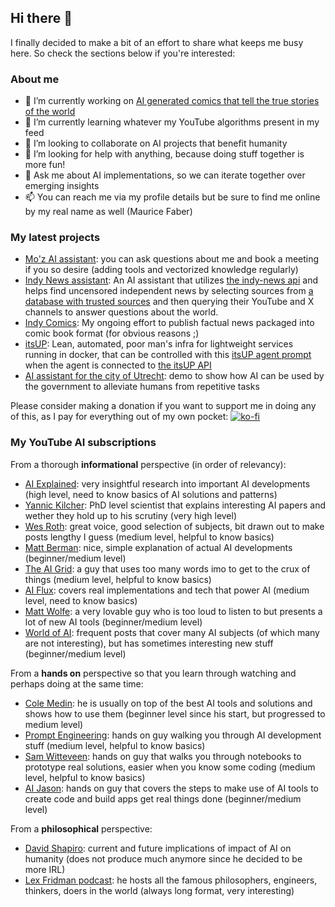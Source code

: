 ## Hi there 👋

I finally decided to make a bit of an effort to share what keeps me busy here. So check the sections below if you're interested:

### About me

- 🔭 I’m currently working on [AI generated comics that tell the true stories of the world](https://indy-comics.instrukt.ai)
- 🌱 I’m currently learning whatever my YouTube algorithms present in my feed
- 👯 I’m looking to collaborate on AI projects that benefit humanity
- 🤔 I’m looking for help with anything, because doing stuff together is more fun!
- 💬 Ask me about AI implementations, so we can iterate together over emerging insights
- 📫 You can reach me via my profile details but be sure to find me online by my real name as well (Maurice Faber)

### My latest projects

- [Mo'z AI assistant](https://maurice.instrukt.ai): you can ask questions about me and book a meeting if you so desire (adding tools and vectorized knowledge regularly)
- [Indy News assistant](https://indy-news.instrukt.ai): An AI assistant that utilizes [the indy-news api](https://github.com/Morriz/indy-news) and helps find uncensored independent news by selecting sources from [a  database with trusted sources](https://github.com/Morriz/indy-news/blob/main/data/all.csv) and then querying their YouTube and X channels to answer questions about the world.
- [Indy Comics](https://indy-comics.instrukt.ai): My ongoing effort to publish factual news packaged into comic book format (for obvious reasons ;)
- [itsUP](https://github.com/Morriz/itsUP): Lean, automated, poor man's infra for lightweight services running in docker, that can be controlled with this [itsUP agent prompt](https://github.com/Morriz/itsUP/blob/main/prompts/itsUP-Agent.txt) when the agent is connected to [the itsUP API ](https://github.com/Morriz/itsUP/blob/main/openapi.yaml)
- [AI assistant for the city of Utrecht](https://utrecht.ai-assistent.app): demo to show how AI can be used by the government to alleviate humans from repetitive tasks

Please consider making a donation if you want to support me in doing any of this, as I pay for everything out of my own pocket: [![ko-fi](https://ko-fi.com/img/githubbutton_sm.svg)](https://ko-fi.com/O5O81BGO0V)

### My YouTube AI subscriptions

From a thorough **informational** perspective (in order of relevancy):

- [AI Explained](https://www.youtube.com/@aiexplained-official): very insightful research into important AI developments (high level, need to know basics of AI solutions and patterns)
- [Yannic Kilcher](https://www.youtube.com/@YannicKilcher): PhD level scientist that explains interesting AI papers and wether they hold up to his scrutiny (very high level)
- [Wes Roth](https://www.youtube.com/@WesRoth): great voice, good selection of subjects, bit drawn out to make posts lengthy I guess (medium level, helpful to know basics)
- [Matt Berman](https://www.youtube.com/@matthew_berman): nice, simple explanation of actual AI developments (beginner/medium level)
- [The AI Grid](https://www.youtube.com/@TheAiGrid): a guy that uses too many words imo to get to the crux of things (medium level, helpful to know basics)
- [AI Flux](https://www.youtube.com/@aifluxchannel/videos): covers real implementations and tech that power AI (medium level, need to know basics)
- [Matt Wolfe](https://www.youtube.com/@matthew_berman): a very lovable guy who is too loud to listen to but presents a lot of new AI tools (beginner/medium level)
- [World of AI](https://www.youtube.com/@intheworldofai): frequent posts that cover many AI subjects (of which many are not interesting), but has sometimes interesting new stuff (beginner/medium level)

From a **hands on** perspective so that you learn through watching and perhaps doing at the same time:

- [Cole Medin](https://www.youtube.com/@ColeMedin): he is usually on top of the best AI tools and solutions and shows how to use them (beginner level since his start, but progressed to medium level)
- [Prompt Engineering](https://www.youtube.com/@engineerprompt): hands on guy walking you through AI development stuff (medium level, helpful to know basics)
- [Sam Witteveen](https://www.youtube.com/@samwitteveenai): hands on guy that walks you through notebooks to prototype real solutions, easier when you know some coding (medium level, helpful to know basics)
- [AI Jason](https://www.youtube.com/@AIJasonZ/videos): hands on guy that covers the steps to make use of AI tools to create code and build apps get real things done (beginner/medium level)

From a **philosophical** perspective:

- [David Shapiro](https://www.youtube.com/@DaveShap): current and future implications of impact of AI on humanity (does not produce much anymore since he decided to be more IRL)
- [Lex Fridman podcast](https://www.youtube.com/@lexfridman): he hosts all the famous philosophers, engineers, thinkers, doers in the world (always long format, very interesting)
